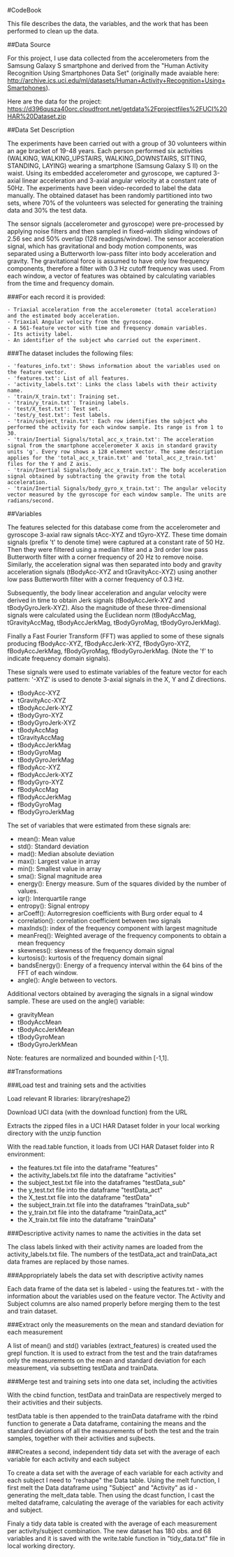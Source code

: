 #CodeBook 

This file describes the data, the variables, and the work that has been performed to clean up the data.

##Data Source

For this project, I use data collected from the accelerometers from the Samsung Galaxy S smartphone and derived from the "Human Activity Recognition Using Smartphones Data Set" (originally made avaiable here: http://archive.ics.uci.edu/ml/datasets/Human+Activity+Recognition+Using+Smartphones).

Here are the data for the project:
https://d396qusza40orc.cloudfront.net/getdata%2Fprojectfiles%2FUCI%20HAR%20Dataset.zip

##Data Set Description

The experiments have been carried out with a group of 30 volunteers within an age bracket of 19-48 years. Each person performed six activities (WALKING, WALKING_UPSTAIRS, WALKING_DOWNSTAIRS, SITTING, STANDING, LAYING) wearing a smartphone (Samsung Galaxy S II) on the waist. Using its embedded accelerometer and gyroscope, we captured 3-axial linear acceleration and 3-axial angular velocity at a constant rate of 50Hz. The experiments have been video-recorded to label the data manually. The obtained dataset has been randomly partitioned into two sets, where 70% of the volunteers was selected for generating the training data and 30% the test data.

The sensor signals (accelerometer and gyroscope) were pre-processed by applying noise filters and then sampled in fixed-width sliding windows of 2.56 sec and 50% overlap (128 readings/window). The sensor acceleration signal, which has gravitational and body motion components, was separated using a Butterworth low-pass filter into body acceleration and gravity. The gravitational force is assumed to have only low frequency components, therefore a filter with 0.3 Hz cutoff frequency was used. From each window, a vector of features was obtained by calculating variables from the time and frequency domain.

###For each record it is provided:

    - Triaxial acceleration from the accelerometer (total acceleration) and the estimated body acceleration.
    - Triaxial Angular velocity from the gyroscope.
    - A 561-feature vector with time and frequency domain variables.
    - Its activity label.
    - An identifier of the subject who carried out the experiment.

###The dataset includes the following files:

    - 'features_info.txt': Shows information about the variables used on the feature vector.
    - 'features.txt': List of all features.
    - 'activity_labels.txt': Links the class labels with their activity name.
    - 'train/X_train.txt': Training set.
    - 'train/y_train.txt': Training labels.
    - 'test/X_test.txt': Test set.
    - 'test/y_test.txt': Test labels.
    - 'train/subject_train.txt': Each row identifies the subject who performed the activity for each window sample. Its range is from 1 to 30.
    - 'train/Inertial Signals/total_acc_x_train.txt': The acceleration signal from the smartphone accelerometer X axis in standard gravity units 'g'. Every row shows a 128 element vector. The same description applies for the 'total_acc_x_train.txt' and 'total_acc_z_train.txt' files for the Y and Z axis.
    - 'train/Inertial Signals/body_acc_x_train.txt': The body acceleration signal obtained by subtracting the gravity from the total acceleration.
    - 'train/Inertial Signals/body_gyro_x_train.txt': The angular velocity vector measured by the gyroscope for each window sample. The units are radians/second.

##Variables

The features selected for this database come from the accelerometer and gyroscope 3-axial raw signals tAcc-XYZ and tGyro-XYZ. These time domain signals (prefix 't' to denote time) were captured at a constant rate of 50 Hz. Then they were filtered using a median filter and a 3rd order low pass Butterworth filter with a corner frequency of 20 Hz to remove noise. Similarly, the acceleration signal was then separated into body and gravity acceleration signals (tBodyAcc-XYZ and tGravityAcc-XYZ) using another low pass Butterworth filter with a corner frequency of 0.3 Hz.

Subsequently, the body linear acceleration and angular velocity were derived in time to obtain Jerk signals (tBodyAccJerk-XYZ and tBodyGyroJerk-XYZ). Also the magnitude of these three-dimensional signals were calculated using the Euclidean norm (tBodyAccMag, tGravityAccMag, tBodyAccJerkMag, tBodyGyroMag, tBodyGyroJerkMag).

Finally a Fast Fourier Transform (FFT) was applied to some of these signals producing fBodyAcc-XYZ, fBodyAccJerk-XYZ, fBodyGyro-XYZ, fBodyAccJerkMag, fBodyGyroMag, fBodyGyroJerkMag. (Note the 'f' to indicate frequency domain signals).

These signals were used to estimate variables of the feature vector for each pattern:
'-XYZ' is used to denote 3-axial signals in the X, Y and Z directions.

   -  tBodyAcc-XYZ
   -  tGravityAcc-XYZ
   -  tBodyAccJerk-XYZ
   -  tBodyGyro-XYZ
   -  tBodyGyroJerk-XYZ
   -  tBodyAccMag
   -  tGravityAccMag
   -  tBodyAccJerkMag
   -  tBodyGyroMag
   -  tBodyGyroJerkMag
   -  fBodyAcc-XYZ
   -  fBodyAccJerk-XYZ
   -  fBodyGyro-XYZ
   -  fBodyAccMag
   -  fBodyAccJerkMag
   -  fBodyGyroMag
   -  fBodyGyroJerkMag

The set of variables that were estimated from these signals are: 

- mean(): Mean value
- std(): Standard deviation
- mad(): Median absolute deviation
- max(): Largest value in array
- min(): Smallest value in array
- sma(): Signal magnitude area
- energy(): Energy measure. Sum of the squares divided by the number of values. 
- iqr(): Interquartile range 
- entropy(): Signal entropy
- arCoeff(): Autorregresion coefficients with Burg order equal to 4
- correlation(): correlation coefficient between two signals
- maxInds(): index of the frequency component with largest magnitude
- meanFreq(): Weighted average of the frequency components to obtain a mean frequency
- skewness(): skewness of the frequency domain signal 
- kurtosis(): kurtosis of the frequency domain signal 
- bandsEnergy(): Energy of a frequency interval within the 64 bins of the FFT of each window.
- angle(): Angle between to vectors.

Additional vectors obtained by averaging the signals in a signal window sample. These are used on the angle() variable:

- gravityMean
- tBodyAccMean
- tBodyAccJerkMean
- tBodyGyroMean
- tBodyGyroJerkMean

Note: features are normalized and bounded within [-1,1].

##Transformations

###Load test and training sets and the activities

Load relevant R libraries:
library(reshape2)

Download UCI data (with the download function) from the URL 

Extracts the zipped files in a UCI HAR Dataset folder in your local working directory with the unzip function

With the read.table function, it loads from UCI HAR Dataset folder into R environment:
   - the features.txt file into the dataframe "features"
   - the activity_labels.txt file into the dataframe "activities"
   - the subject_test.txt file into the dataframes "testData_sub"
   - the y_test.txt file into the dataframe "testData_act"
   - the X_test.txt file into the dataframe "testData"
   - the subject_train.txt file into the dataframes "trainData_sub"
   - the y_train.txt file into the dataframe "trainData_act"
   - the X_train.txt file into the dataframe "trainData"

###Descriptive activity names to name the activities in the data set

The class labels linked with their activity names are loaded from the activity_labels.txt file. The numbers of the testData_act and trainData_act data frames are replaced by those names.

###Appropriately labels the data set with descriptive activity names

Each data frame of the data set is labeled - using the features.txt - with the information about the variables used on the feature vector. The Activity and Subject columns are also named properly before merging them to the test and train dataset.

###Extract only the measurements on the mean and standard deviation for each measurement

A list of mean() and std() variables (extract_features) is created used the grepl function. It is used to extract from the test and the train dataframes only the measurements on the mean and standard deviation for each measurement, via subsetting testData and trainData.

###Merge test and training sets into one data set, including the activities

With the cbind function, testData and trainData are respectively merged to their activities and their subjects.

testData table is then appended to the trainData dataframe with the rbind function to generate a Data dataframe, containing the means and the standard deviations of all the measurements of both the test and the train samples, together with their activities and sujbects.

###Creates a second, independent tidy data set with the average of each variable for each activity and each subject

To create a data set with the average of each variable for each activity and each subject I need to "reshape" the Data table. Using the melt function, I first melt the Data dataframe using "Subject" and "Activity" as id - generating the melt_data table. Then using the dcast function, I cast the melted dataframe, calculating the average of the variables for each activity and subject.

Finaly a tidy data table is created with the average of each measurement per activity/subject combination. The new dataset has 180 obs. and 68 variables and it is saved with the write.table function in "tidy_data.txt" file in local working directory. 
